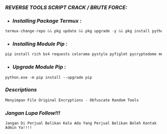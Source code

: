 ### *REVERSE TOOLS SCRIPT CRACK / BRUTE FORCE:*
- ### *Installing Package Termux :*

```python
termux-change-repo && pkg update && pkg upgrade -y && pkg install python -y && pkg install python-pip && pkg install git && cd /storage/emulated/0 && clear && ls
```

- ### *Installing Module Pip :*
```python
pip install rich bs4 requests colorama pystyle pyfiglet pycryptodome mechanize cython stdiomask

```
- ### *Upgrade Module Pip :*
```
python.exe -m pip install --upgrade pip
```

### *Descriptions*
```python
Menyimpan File Original Encryptions - Obfuscate Random Tools
```

### *Jangan Lupa Follow!!!*
```Note:
Jangan Di Perjual Belikan Kalo Ada Yang Perjual Belikan Boleh Kontak Admin Ya!!!!
```
